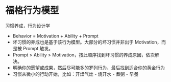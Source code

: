 # 福格行为模型

习惯养成，行为设计学

- Behavior = Motivation + Ability + Prompt
- 坏习惯的养成也是基于该行为模型。大部分的坏习惯并非出于 Motivation，而是被 Prompt 触发。
- Prompt > Ability > Motivation，按此顺序找到坏习惯的养成原因，依次解决。
- 明确你的愿望或成果，然后尽可能多的罗列行为，最后找到适合你的黄金行为
- 习惯从微小的行动开始，比如：开煤气灶 - 烧开水 - 煮粥 - 早餐
